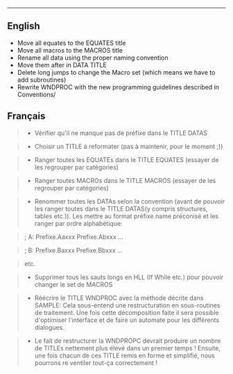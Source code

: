 
---

## English ##

  * Move all equates to the EQUATES title
  * Move all macros to the MACROS title
  * Rename all data using the proper naming convention
  * Move them after in DATA TITLE
  * Delete long jumps to change the Macro set (which means we have to add subroutines)
  * Rewrite WNDPROC with the new programming guidelines described in Conventions/

## Français ##

> - Vérifier qu'il ne manque pas de préfixe dans le TITLE DATAS

> - Choisir un TITLE à reformater (pas à maintenir, pour le moment ;))

> - Ranger toutes les EQUATEs dans le TITLE EQUATES (essayer de les regrouper par catégories)

> - Ranger toutes MACROs dans le TITLE MACROS (essayer de les regrouper par catégories)

> - Renommer toutes les DATAs selon la convention (avant de pouvoir les ranger toutes dans le TITLE DATAS(y compris structures, tables etc.)). Les mettre au format préfixe.name préconisé et les ranger par ordre alphabétique:

> ; A:
> Prefixe.Aaxxx
> Prefixe.Abxxx
> ...

> ; B:
> Prefixe.Baxxx
> Prefixe.Bbxxx
> ...

> etc.

> - Supprimer tous les sauts longs en HLL (If While etc.) pour pouvoir changer le set de MACROS

> - Réécrire le TITLE WNDPROC avec la méthode décrite dans SAMPLE: Cela sous-entend une restructuration en sous-routines de traitement. Une fois cette décomposition faite il sera possible d'optimiser l'interface et de faire un automate pour les différents dialogues.

> - Le fait de restructurer la WNDPROPC devrait produire un nombre de TITLEs nettement plus élevé dans un premier temps ! Ensuite, une fois chacun de ces TITLE remis en forme et simplifié, nous pourrons re ventiler tout-ça correctement !